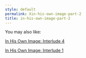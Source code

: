 ```yaml
---
style: default
permalink: Xin-his-own-image-part-2
title: in-his-own-image-part-2
---
```

You may also like:

[In His Own Image: Interlude 4](http://scp-wiki.net/in-his-own-image-interlude-4)

[In His Own Image: Interlude 1](http://scp-wiki.net/in-his-own-image-interlude-1)
